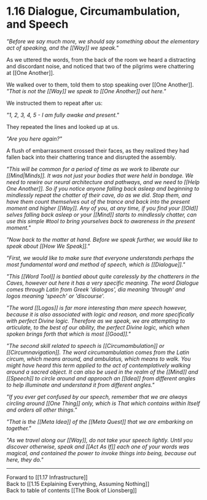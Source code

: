 # 1.16 Dialogue, Circumambulation, and Speech
_"Before we say much more, we should say something about the elementary act of speaking, and the [[Way]] we speak."_  

As we uttered the words, from the back of the room we heard a distracting and discordant noise, and noticed that two of the pilgrims were chattering at [[One Another]].   

We walked over to them, told them to stop speaking over [[One Another]]. _"That is not the [[Way]] we speak to [[One Another]] out here."_  

We instructed them to repeat after us:  

_"1, 2, 3, 4, 5 - I am fully awake and present."_

They repeated the lines and looked up at us. 

_"Are you here again?"_

A flush of embarrassment crossed their faces, as they realized they had fallen back into their chattering trance and disrupted the assembly. 

_"This will be common for a period of time as we work to liberate our [[Mind|Minds]]. It was not just your bodies that were held in bondage. We need to rewire our neural architecture and pathways, and we need to [[Help One Another]]. So if you notice anyone falling back asleep and beginning to mindlessly repeat the chatter of their cave, do as we did. Stop them, and have them count themselves out of the trance and back into the present moment and higher [[Way]]. Any of you, at any time, if you find your [[Old]] selves falling back asleep or your [[Mind]] starts to mindlessly chatter, can use this simple #tool to bring yourselves back to awareness in the present moment."_

_"Now back to the matter at hand. Before we speak further, we would like to speak about [[How We Speak]]."_

_"First, we would like to make sure that everyone understands perhaps the most fundamental word and method of speech, which is [[Dialogue]]."_

_"This [[Word Tool]] is bantied about quite carelessly by the chatterers in the Caves, however out here it has a very specific meaning. The word Dialogue comes through  Latin from Greek 'dialogos', dia meaning 'through' and logos meaning 'speech' or 'discourse'._   

_"The word [[Logos]] is far more interesting than mere speech however, because it is also associated with logic and reason, and more specifically with perfect Divine logic. Therefore as we speak, we are attempting to articulate, to the best of our ability, the perfect Divine logic, which when spoken brings forth that which is most [[Good]]."_

_"The second skill related to speech is [[Circumambulation]] or [[Circumnavigation]]. The word circumambulation comes from the Latin circum, which means around, and ambulatus, which means to walk. You might have heard this term applied to the act of contemplatively walking around a sacred object. It can also be used in the realm of the [[Mind]] and [[Speech]] to circle around and approach an [[Idea]] from different angles to help illuminate and understand it from different angles."_ 

_"If you ever get confused by our speech, remember that we are always circling around [[One Thing]] only, which is That which contains within Itself and orders all other things."_  

_"That is the [[Meta Idea]] of the [[Meta Quest]] that we are embarking on together."_

_"As we travel along our [[Way]], do not take your speech lightly. Until you discover otherwise, speak and [[Act As If]] each one of your words was magical, and contained the power to invoke things into being, because out here, they do."_

___

Forward to [[1.17 Infrastructure]]  
Back to [[1.15 Explaining Everything, Assuming Nothing]]  
Back to table of contents [[The Book of Lionsberg]]  





